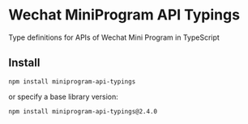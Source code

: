 # Wechat MiniProgram API Typings

Type definitions for APIs of Wechat Mini Program in TypeScript

## Install

```
npm install miniprogram-api-typings
```

or specify a base library version:

```
npm install miniprogram-api-typings@2.4.0
```
